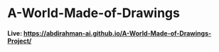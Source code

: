 # A-World-Made-of-Drawings
#### Live: https://abdirahman-ai.github.io/A-World-Made-of-Drawings-Project/
